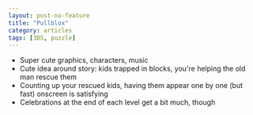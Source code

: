 ```yaml
---
layout: post-no-feature
title: "Pullblox"
category: articles
tags: [3DS, puzzle]
---
```


* Super cute graphics, characters, music
* Cute idea around story: kids trapped in blocks, you're helping the old man rescue them
* Counting up your rescued kids, having them appear one by one (but fast) onscreen is satisfying
* Celebrations at the end of each level get a bit much, though
